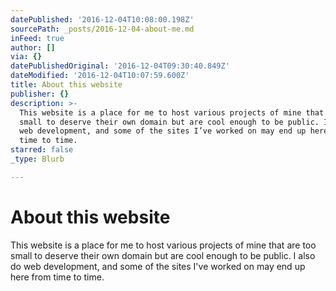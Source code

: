 ```yaml
---
datePublished: '2016-12-04T10:08:00.198Z'
sourcePath: _posts/2016-12-04-about-me.md
inFeed: true
author: []
via: {}
datePublishedOriginal: '2016-12-04T09:30:40.849Z'
dateModified: '2016-12-04T10:07:59.600Z'
title: About this website
publisher: {}
description: >-
  This website is a place for me to host various projects of mine that are too
  small to deserve their own domain but are cool enough to be public. I also do
  web development, and some of the sites I’ve worked on may end up here from
  time to time.
starred: false
_type: Blurb

---
```

# About this website

This website is a place for me to host various projects of mine that are too small to deserve their own domain but are cool enough to be public. I also do web development, and some of the sites I've worked on may end up here from time to time.